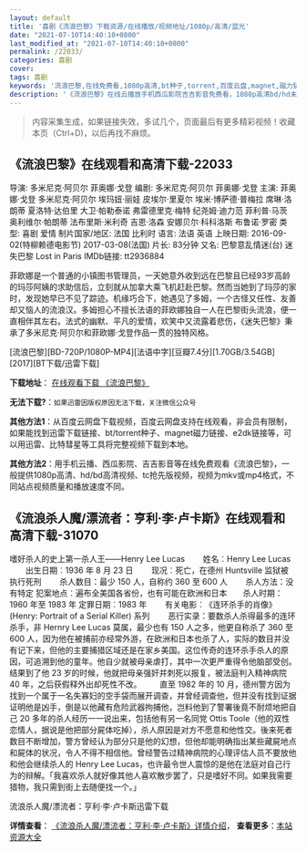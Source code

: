 ```yaml
---
layout: default
title: '喜剧《流浪巴黎》下载资源/在线播放/视频地址/1080p/高清/蓝光'
date: "2021-07-10T14:40:10+0800"
last_modified_at: "2021-07-10T14:40:10+0800"
permalink: /22033/
categories: 喜剧
cover:
tags: 喜剧
keywords: '流浪巴黎,在线免费看,1080p高清,bt种子,torrent,百度云盘,magnet,磁力链,迅雷下载资源'
description: '《流浪巴黎》在线云播放手机西瓜影院吉吉影音免费看，1080p高清bd/hd未删减完整版和tc抢先枪版，mkv/mp4格式，附带bt/torrent种子、magnet/磁力链、百度云盘、网盘资源迅雷下载链接'
---
```


>内容采集生成，如果链接失效，多试几个，页面最后有更多精彩视频！收藏本页（Ctrl+D)，以后再找不麻烦。


## 《流浪巴黎》在线观看和高清下载-22033

导演: 多米尼克·阿贝尔 菲奥娜·戈登 编剧: 多米尼克·阿贝尔 菲奥娜·戈登 主演: 菲奥娜·戈登 多米尼克·阿贝尔 埃玛妞·丽娃 皮埃尔·里夏尔 埃米·博萨德·普梅拉 席琳·洛朗蒂 夏洛特·达伯里 大卫·帕勒泰诺 弗雷德里克·梅特 纪尧姆·迪力范 菲利普·马茨 奥利维尔·帕朗蒂 法布里斯·米利奇 吉恩·洛森 安娜贝尔·科科洛斯 布鲁诺·罗密 类型: 喜剧 爱情 制片国家/地区: 法国 比利时 语言: 法语 英语 上映日期: 2016-09-02(特柳赖德电影节) 2017-03-08(法国) 片长: 83分钟 又名: 巴黎意乱情迷(台) 迷失巴黎 Lost in Paris IMDb链接: tt2936884

菲欧娜是一个普通的小镇图书管理员，一天她意外收到远在巴黎且已经93岁高龄的玛莎阿姨的求助信后，立刻就从加拿大乘飞机赶赴巴黎。然而当她到了玛莎的家时，发现她早已不见了踪迹。机缘巧合下，她遇见了多姆，一个古怪又任性、友善却又恼人的流浪汉。多姆担心不擅长法语的菲欧娜独自一人在巴黎街头流浪，便一直相伴其左右。法式的幽默、平凡的爱情，欢笑中又流露着悲伤，《迷失巴黎》秉承了多米尼克·阿贝尔和菲欧娜·戈登作品一贯的独特风格。


[流浪巴黎][BD-720P/1080P-MP4][法语中字][豆瓣7.4分][1.70GB/3.54GB][2017][BT下载/迅雷下载]

**下载地址**： [在线观看下载 《流浪巴黎》](https://www.btdx8.com/torrent/llbl_2017.html) 


**无法下载?**：`如果迅雷因版权原因无法下载，关注微信公众号 `

**其他方法1**：从百度云网盘下载视频，百度云网盘支持在线观看，非会员有限制，如果能找到迅雷下载链接、bt/torrent种子、magnet磁力链接、e2dk链接等，可以用迅雷、比特彗星等工具将完整视频下载到本地。

**其他方法2**：用手机云播、西瓜影院、吉吉影音等在线免费观看《流浪巴黎》，一般提供1080p高清、hd/bd高清视频、tc抢先版视频，视频为mkv或mp4格式，不同站点视频质量和播放速度不同。


## 《流浪杀人魔/漂流者：亨利·李·卢卡斯》在线观看和高清下载-31070

嗜好杀人的史上第一杀人王——Henry Lee Lucas 　　姓名︰Henry Lee Lucas 　　出生日期︰1936 年 8 月 23 日 　　现况︰死亡，在德州 Huntsville 监狱被执行死刑 　　杀人数目：最少 150 人，自称约 360 至 600 人 　　杀人方法：没有特定 犯案地点︰遍布全美国各省份，也有可能在欧洲和日本　　杀人时期：1960 年至 1983 年 定罪日期︰1983 年 　　有关电影︰《连环杀手的肖像》(Henry: Portrait of a Serial Killer) 系列 　　恶行实录：要数杀人杀得最多的连环杀手，非 Hernry Lee Lucas 莫属，最少也有 150 人之多，他更自称杀了 360 至 600 人，因为他在被捕前亦经常外游，在欧洲和日本也杀了人，实际的数目并没有记下来，但他的主要捕猎区域还是在家乡美国。这位传奇的连环杀手杀人的原因，可追溯到他的童年。他自少就被母亲虐打，其中一次更严重得令他脑部受创。结果到了他 23 岁的时候，他就把母亲强奸并刺死以报复，被法庭判入精神病院 40 年，之后获假释外出却死性不改。 　　直至 1982 年的 10 月，德州警方因为找到一个属于一名失寡妇的空手袋而展开调查，并曾经调查他，但并没有找到证据证明他是凶手，倒是以他藏有危险武器拘捕他，岂料他到了警署後竟不耐烦地把自己 20 多年的杀人经历一一说出来，包括他有另一名同党 Ottis Toole（他的双性恋情人，据说是他把部分屍体吃掉），杀人原因是对方不愿意和他性交。後来死者数目不断增加，警方曾经认为部分只是他的幻想，但他却能明确指出某些藏屍地点和屍体的状况，令人不得不相信他。曾经警告过精神病院的心理评估人员不要放他和他会继续杀人的 Henry Lee Lucas，也许最令世人震惊的是他在法庭对自己行为的辩解。「我喜欢杀人就好像其他人喜欢散步罢了，只是嗜好不同。如果我需要猎物，我只需到街上去随便找一个。」


流浪杀人魔/漂流者：亨利·李·卢卡斯迅雷下载

**详情查看**： [《流浪杀人魔/漂流者：亨利·李·卢卡斯》详情介绍](/movie/31070/)， **查看更多**：[本站资源大全](/movie/t/all/)


